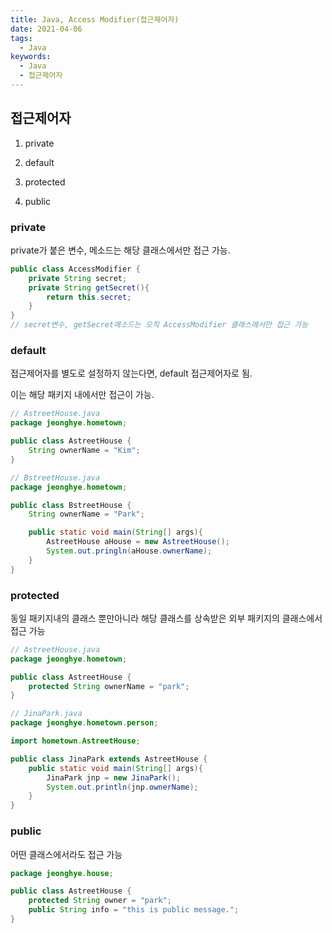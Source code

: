 ```yaml
---
title: Java, Access Modifier(접근제어자)
date: 2021-04-06
tags:
  - Java
keywords:
  - Java
  - 접근제어자
---
```


## 접근제어자

1. private

2. default

3. protected

4. public

### private

private가 붙은 변수, 메소드는 해당 클래스에서만 접근 가능.

```java
public class AccessModifier {
    private String secret;
    private String getSecret(){
        return this.secret;
    }
}
// secret변수, getSecret매소드는 오직 AccessModifier 클래스에서만 접근 가능
```

### default

접근제어자를 별도로 설정하지 않는다면, default 접근제어자로 됨.

이는 해당 패키지 내에서만 접근이 가능.

```java
// AstreetHouse.java
package jeonghye.hometown;

public class AstreetHouse {
    String ownerName = "Kim";
}
```

```java
// BstreetHouse.java
package jeonghye.hometown;

public class BstreetHouse {
    String ownerName = "Park";

    public static void main(String[] args){
        AstreetHouse aHouse = new AstreetHouse();
        System.out.pringln(aHouse.ownerName);
    }
}

```

### protected

동일 패키지내의 클래스 뿐만아니라 해당 클래스를 상속받은 외부 패키지의 클래스에서 접근 가능

```java
// AstreetHouse.java
package jeonghye.hometown;

public class AstreetHouse {
    protected String ownerName = "park";
}
```

```java
// JinaPark.java
package jeonghye.hometown.person;

import hometown.AstreetHouse;

public class JinaPark extends AstreetHouse {
    public static void main(String[] args){
        JinaPark jnp = new JinaPark();
        System.out.println(jnp.ownerName);
    }
}

```

### public

어떤 클래스에서라도 접근 가능

```java
package jeonghye.house;

public class AstreetHouse {
    protected String owner = "park";
    public String info = "this is public message.";
}
```
